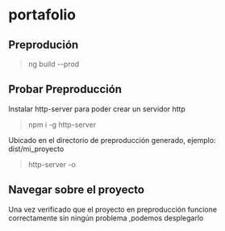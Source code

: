 # portafolio

## Preprodución
> ng build --prod
## Probar Preproducción
Instalar http-server para poder  crear un servidor http
> npm i -g http-server

Ubicado en el directorio de preproducción generado, ejemplo: dist/mi_proyecto
> http-server -o

## Navegar sobre el proyecto
Una vez verificado que el proyecto en preproducción funcione correctamente sin ningún problema ,podemos desplegarlo
